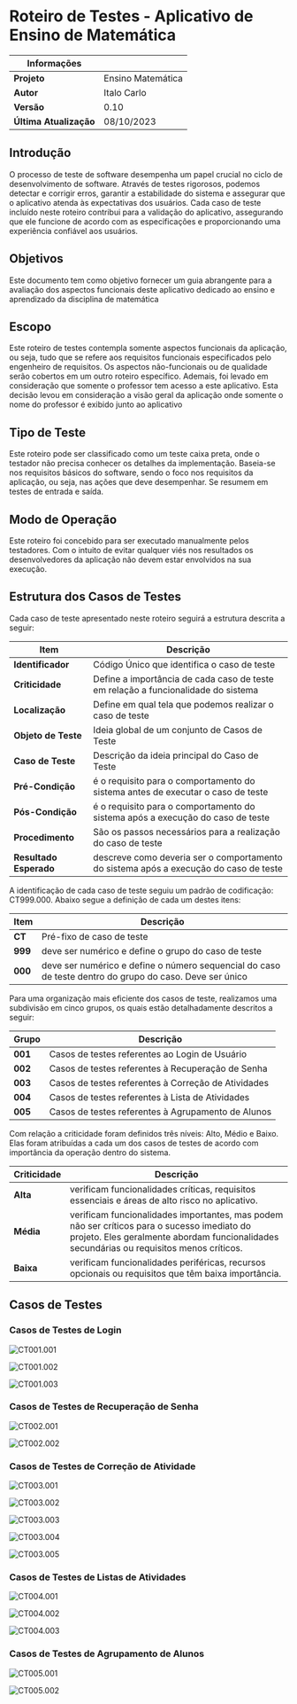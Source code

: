 # Roteiro de Testes - Aplicativo de Ensino de Matemática
| **Informações**            |  |
|------------------------|-------------------|
| **Projeto**            | Ensino Matemática |
| **Autor**              | Italo Carlo       |
| **Versão**             | 0.10              |
| **Última Atualização** | 08/10/2023        |

## Introdução
 
O processo de teste de software desempenha um papel crucial no ciclo de desenvolvimento de software. Através de testes rigorosos, podemos detectar e corrigir erros, garantir a estabilidade do sistema e assegurar que o aplicativo atenda às expectativas dos usuários. Cada caso de teste incluído neste roteiro contribui para a validação do aplicativo, assegurando que ele funcione de acordo com as especificações e proporcionando uma experiência confiável aos usuários.

## Objetivos
 
 Este documento tem como objetivo fornecer um guia abrangente para a avaliação dos aspectos funcionais deste aplicativo dedicado ao ensino e aprendizado da disciplina de matemática

 ## Escopo
 
 Este roteiro de testes contempla somente aspectos funcionais da aplicação, ou seja, tudo que se refere aos requisitos funcionais especificados pelo engenheiro de requisitos. Os aspectos não-funcionais ou de qualidade serão cobertos em um outro roteiro específico. Ademais, foi levado em consideração que somente o professor tem acesso a este aplicativo. Esta decisão levou em consideração a visão geral da aplicação onde somente o nome do professor é exibido junto ao aplicativo

 ## Tipo de Teste
 
 Este roteiro pode ser classificado como um teste caixa preta, onde o testador não precisa conhecer os detalhes da implementação. Baseia-se nos requisitos básicos do software, sendo o foco nos requisitos da aplicação, ou seja, nas ações que deve desempenhar. Se resumem em testes de entrada e saída.


 ## Modo de Operação
 
 Este roteiro foi concebido para ser executado manualmente pelos testadores. Com o intuito de evitar qualquer viés nos resultados os desenvolvedores da aplicação não devem estar envolvidos na sua execução.


 ## Estrutura dos Casos de Testes

 Cada caso de teste apresentado neste roteiro seguirá a estrutura descrita a seguir:

 | Item      | Descrição                                           |
|--------------------|---------------------------------------------------------------------------------------|
| **Identificador**        | Código Único que identifica o caso de teste     |
| **Criticidade**        | Define a importância de cada caso de teste em relação a funcionalidade do sistema     |
| **Localização**        | Define em qual tela que podemos realizar o caso de teste                              |
| **Objeto de Teste**    | Ideia global de um conjunto de Casos de Teste                                                                            |
| **Caso de Teste**      | Descrição da ideia principal do Caso de Teste                                         |
| **Pré-Condição**       | é o requisito para o comportamento do sistema antes de executar o caso de teste       |
| **Pós-Condição**       | é o requisito para o comportamento do sistema após a execução do caso de teste        |
| **Procedimento**       | São os passos necessários para a realização do caso de teste                          |
| **Resultado Esperado** | descreve como deveria ser o comportamento do sistema após a execução do caso de teste |

A identificação de cada caso de teste seguiu um padrão de codificação: CT999.000. Abaixo segue a definição de cada um destes itens:

 | Item      | Descrição                                           |
|--------------------|---------------------------------------------------------------------------------------|
| **CT**        | Pré-fixo de caso de teste     |
| **999**        | deve ser numérico e define o grupo do caso de teste     |
| **000**        | deve ser numérico e define o número sequencial do caso de teste dentro do grupo do caso. Deve ser único                              |

Para uma organização mais eficiente dos casos de teste, realizamos uma subdivisão em cinco grupos, os quais estão detalhadamente descritos a seguir:

| Grupo      | Descrição                                           |
|--------------------|---------------------------------------------------------------------------------------|
| **001**        | Casos de testes referentes ao Login de Usuário     |
| **002**        | Casos de testes referentes à Recuperação de Senha     |
| **003**        | Casos de testes referentes à Correção de Atividades|
| **004**        | Casos de testes referentes à Lista de Atividades|
| **005**        | Casos de testes referentes à Agrupamento de Alunos|


Com relação a criticidade foram definidos três níveis: Alto, Médio e Baixo. Elas foram atribuídas a cada um dos casos de testes de acordo com importância da operação dentro do sistema.

 | Criticidade      | Descrição                                           |
|--------------------|---------------------------------------------------------------------------------------|
| **Alta**        | verificam funcionalidades críticas, requisitos essenciais e áreas de alto risco no aplicativo.     |
| **Média**        | verificam funcionalidades importantes, mas podem não ser críticos para o sucesso imediato do projeto. Eles geralmente abordam funcionalidades secundárias ou requisitos menos críticos.|
| **Baixa**        |  verificam funcionalidades periféricas, recursos opcionais ou requisitos que têm baixa importância.                              |


## Casos de Testes

### Casos de Testes de Login 
![CT001.001](CT001.001.png)

![CT001.002](CT001.002.png)

![CT001.003](CT001.003.png)

### Casos de Testes de Recuperação de Senha

![CT002.001](CT002.001.png)

![CT002.002](CT002.002.png)

### Casos de Testes de Correção de Atividade

![CT003.001](CT003.001.png)

![CT003.002](CT003.002.png)

![CT003.003](CT003.003.png)

![CT003.004](CT003.004.png)

![CT003.005](CT003.005.png)

### Casos de Testes de Listas de Atividades

![CT004.001](CT004.001.png)

![CT004.002](CT004.002.png)

![CT004.003](CT004.003.png)

### Casos de Testes de Agrupamento de Alunos

![CT005.001](CT005.001.png)

![CT005.002](CT005.002.png)




